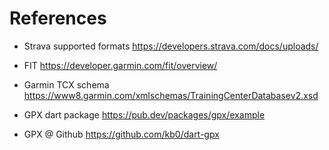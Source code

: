 # References

- Strava supported formats
 https://developers.strava.com/docs/uploads/

- FIT
 https://developer.garmin.com/fit/overview/

- Garmin TCX schema
 https://www8.garmin.com/xmlschemas/TrainingCenterDatabasev2.xsd

- GPX dart package
 https://pub.dev/packages/gpx/example

- GPX @ Github
 https://github.com/kb0/dart-gpx